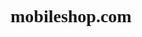 # mobileshop.com
<!DOCTYPE html>
<html lang="en">

<head>
    <meta charset="UTF-8">
    <meta http-equiv="X-UA-Compatible" content="IE=edge">
    <meta name="viewport" content="width=device-width, initial-scale=1.0">
    <title>MOBILE SHPO.COM</title>
    <style>
        body {
            font-family: 'Dancing Script', cursive;

        }

        .wel {
            height: 1100px;
            width: 1000px;
            margin: 2px solid red;
        }
        #pra{
            height: 64px;
            width: 298px;
            border: 4px solid rgb(64, 6, 119);
            background-color: rgb(231, 230, 241);
            margin: 6px;
            
        }
        
        #pra2{
            height: 65px;
            width: 298px;
            border: 4px solid rgb(64, 6, 119);
            background-color: rgb(231, 230, 241);
            margin: 6px;
        }
        #pra3{
            height: 65px;
            width: 298px;
            border: 4px solid rgb(64, 6, 119);
            background-color: rgb(231, 230, 241);
            margin: 6px;

        }
        #pra4{
            height: 65px;
            width: 298px;
            border: 4px solid rgb(64, 6, 119);
            background-color: rgb(231, 230, 241);
            margin: 6px;

        }
        #pra5{
            height: 65px;
            width: 298px;
            border: 4px solid rgb(64, 6, 119);
            background-color: rgb(231, 230, 241);
            margin: 6px;

        }
        #pra6{
            height: 65px;
            width: 298px;
            border: 4px solid rgb(64, 6, 119);
            background-color: rgb(231, 230, 241);
            margin: 6px;

        }
    </style>
</head>

<body>
    <div class="wel">
        <h1>        
            HELLO SIR/MADAM,
            HERE YOU CAN FIND BEST MOBILE FOR YOU.
        </h1>

            <br>
            <br>
            <br>

            <h4>

            <div id="pra">
                <a href=" https://pramitjana.github.io/under-10k/"target="_blank">MOBILES UNDER 10,000/</a>
            </div>

            <br>
            <br>
            <br>
            <br>

            <div id="pra2">
                <a href="https://pramitjana.github.io/10k---15k/"target="_blank"> MOBILES IN RANGE OF 10,000-15,000 </a>
                <br>
                <br>
                

            </div>



            <br>
            <br>
            <br>
            <br>

            <div id="pra3">
                <a href=" https://pramitjana.github.io/15k---20k/"target="_blank"> MOBILES IN RANGE OF 15,000-20,000 </a>
                <br>
                <br>
                


            </div>



            <br>
            <br>
            <br>
            <br>

            <div id="pra4">
                <a href="https://pramitjana.github.io/20k---30k/"target="_blank">MOBILES IN RANGE OF 20,000-30,000</a>
                <br>
                <br>
                


            </div>


            <br>
            <br>
            <br>
            <br>

            <div id="pra5">
                <a href=" https://pramitjana.github.io/30k---40k/"target="_blank">MOBILES IN RANGE OF 30,000-40,000</a>
                <br>
                <br>
                


            </div>



            <br>
            <br>
            <br>
            <br>

            <div id="pra6">
                <a href=" https://pramitjana.github.io/40k---50k/"target="_blank">MOBILES IN RANGE OF 40,000-50,000</a>
                <br>
                <br>
                 
        </h4>

    </div>
    </div>
    
    
</body>

</html>
